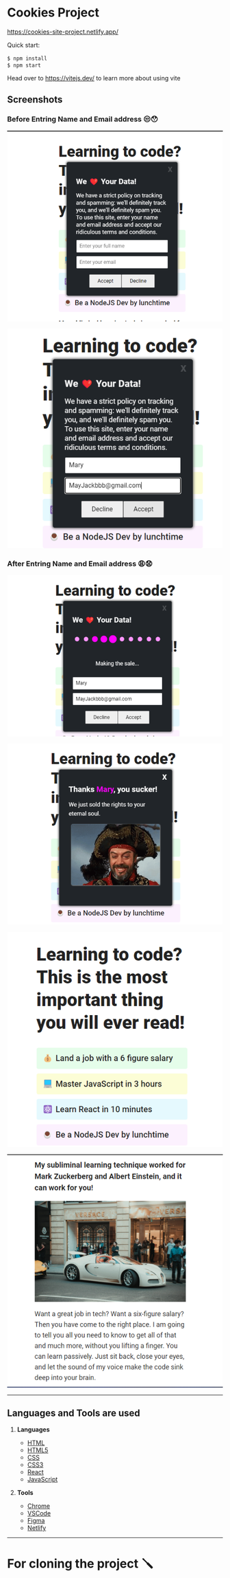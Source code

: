 # Cookies Project

https://cookies-site-project.netlify.app/

Quick start:

```
$ npm install
$ npm start
```

Head over to https://vitejs.dev/ to learn more about using vite

## Screenshots

### Before Entring Name and Email address 😒😯

![Alt text](./screenshots/Screenshot-01.png)

![Alt text](./screenshots/Screenshot-02.png)

### After Entring Name and Email address 😩😧

![Alt text](./screenshots/Screenshot-3.png)

![Alt text](./screenshots/Screenshot-4.png)

![Alt text](./screenshots/Screenshot-1.png)

![Alt text](./screenshots/Screenshot-2.png)

------


## Languages and Tools are used

1. **Languages**
    + [HTML](https://github.com/topics/html)
    + [HTML5](https://github.com/topics/html5)
    + [CSS](https://github.com/topics/css)
    + [CSS3](https://github.com/topics/css3)
    + [React](https://github.com/topics/react)
    + [JavaScript](https://github.com/topics/javascript)

2. **Tools** 
    + [Chrome](https://github.com/topics/chrome)
    + [VSCode](https://github.com/topics/vscode)
    + [Figma](https://github.com/topics/figma)
    + [Netlify](https://github.com/topics/netlify)


------


# For cloning the project 🪛